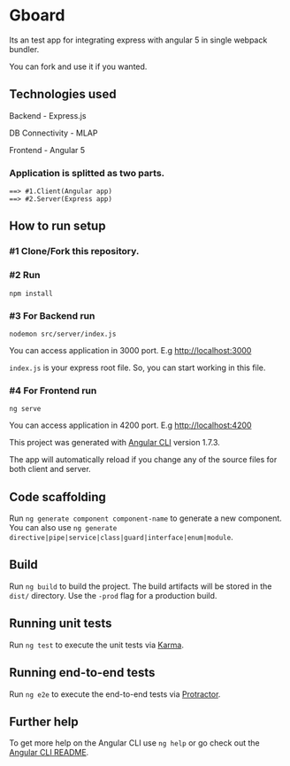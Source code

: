 # Gboard

Its an test app for integrating express with angular 5 in single webpack bundler.

You can fork and use it if you wanted.

## Technologies used

Backend - Express.js

DB Connectivity - MLAP

Frontend - Angular 5


### Application is splitted as two parts. 

    ==> #1.Client(Angular app)
    ==> #2.Server(Express app)

## How to run setup

### #1 Clone/Fork this repository.

### #2 Run 
    npm install

### #3 For Backend run 
    nodemon src/server/index.js

You can  access application in 3000 port. E.g [http://localhost:3000](http://localhost:3000)

`index.js` is your express root file. So, you can start working in this file.

### #4 For Frontend run 
    ng serve

You can  access application in 4200 port. E.g [http://localhost:4200](http://localhost:4200)


This project was generated with [Angular CLI](https://github.com/angular/angular-cli) version 1.7.3.


The app will automatically reload if you change any of the source files for both client and server.

## Code scaffolding

Run `ng generate component component-name` to generate a new component. You can also use `ng generate directive|pipe|service|class|guard|interface|enum|module`.

## Build

Run `ng build` to build the project. The build artifacts will be stored in the `dist/` directory. Use the `-prod` flag for a production build.

## Running unit tests

Run `ng test` to execute the unit tests via [Karma](https://karma-runner.github.io).

## Running end-to-end tests

Run `ng e2e` to execute the end-to-end tests via [Protractor](http://www.protractortest.org/).

## Further help

To get more help on the Angular CLI use `ng help` or go check out the [Angular CLI README](https://github.com/angular/angular-cli/blob/master/README.md).
